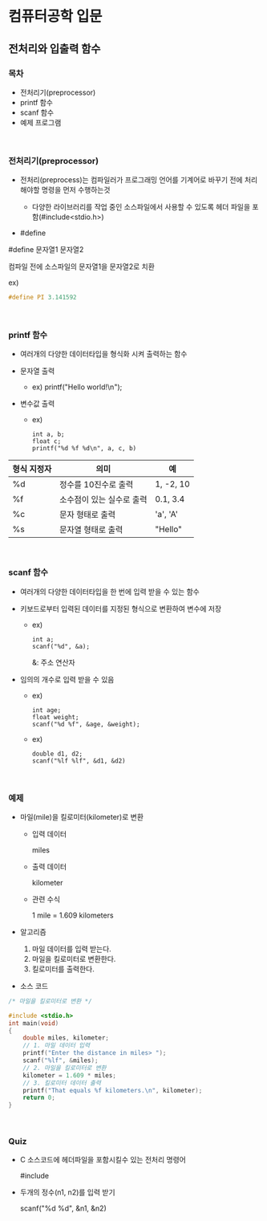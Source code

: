 # 컴퓨터공학 입문

## 전처리와 입출력 함수

### 목차

- 전처리기(preprocessor)
- printf 함수
- scanf 함수
- 예제 프로그램



<br/>

### 전처리기(preprocessor)

- 전처리(preprocess)는 컴파일러가 프로그래밍 언어를 기계어로 바꾸기 전에 처리해야할 명령을 먼저 수행하는것
  - 다양한 라이브러리를 작업 중인 소스파일에서 사용할 수 있도록 헤더 파일을 포함(#include<stdio.h>)



- #define

#define 문자열1 문자열2

컴파일 전에 소스파일의 문자열1을 문자열2로 치환

ex) 

```c
#define PI 3.141592
```



<br/>

### printf 함수

- 여러개의 다양한 데이터타입을 형식화 시켜 출력하는 함수

- 문자열 출력

  - ex) printf("Hello world!\n");

- 변수값 출력

  - ex) 

    ```
    int a, b;
    float c;
    printf("%d %f %d\n", a, c, b)
    ```

    

| 형식 지정자 | 의미                      | 예        |
| ----------- | ------------------------- | --------- |
| %d          | 정수를 10진수로 출력      | 1, -2, 10 |
| %f          | 소수점이 있는 실수로 출력 | 0.1, 3.4  |
| %c          | 문자 형태로 출력          | 'a', 'A'  |
| %s          | 문자열 형태로 출력        | "Hello"   |



<br/>

### scanf 함수

- 여러개의 다양한 데이터타입을 한 번에 입력 받을 수 있는 함수

- 키보드로부터 입력된 데이터를 지정된 형식으로 변환하여 변수에 저장

  - ex)

    ```
    int a;
    scanf("%d", &a);
    ```

    &: 주소 연산자

- 임의의 개수로 입력 받을 수 있음

  - ex)

    ```
    int age;
    float weight;
    scanf("%d %f", &age, &weight);
    ```

  - ex)

    ```
    double d1, d2;
    scanf("%lf %lf", &d1, &d2)
    ```



<br/>

### 예제

- 마일(mile)을 킬로미터(kilometer)로 변환

  - 입력 데이터

    miles

  - 출력 데이터

    kilometer

  - 관련 수식

    1 mile = 1.609 kilometers

- 알고리즘
  1. 마일 데이터를 입력 받는다.
  2. 마일을 킬로미터로 변환한다.
  3. 킬로미터를 출력한다.
- 소스 코드

```c
/* 마일을 킬로미터로 변환 */

#include <stdio.h>
int main(void)
{
    double miles, kilometer;
    // 1. 마일 데이터 입력
    printf("Enter the distance in miles> ");
    scanf("%lf", &miles);
    // 2. 마일을 킬로미터로 변환
    kilometer = 1.609 * miles;
    // 3. 킬로미터 데이터 출력
    printf("That equals %f kilometers.\n", kilometer);
    return 0;
}
```



<br/>

### Quiz

- C 소스코드에 헤더파일을 포함시킬수 있는 전처리 명령어

  #include



- 두개의 정수(n1, n2)를 입력 받기

  scanf("%d %d", &n1, &n2)









